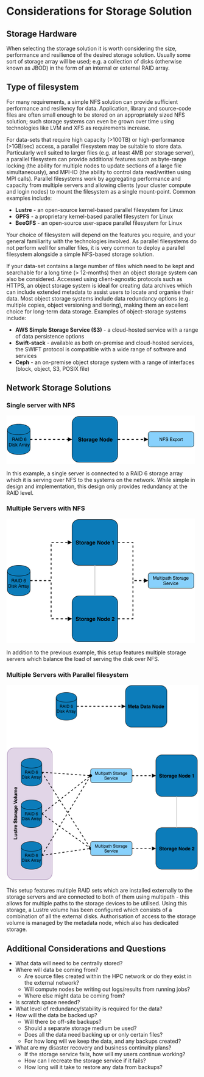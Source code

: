 # Considerations for Storage Solution

## Storage Hardware

When selecting the storage solution it is worth considering the size, performance and resilience of the desired storage solution. Usually some sort of storage array will be used; e.g. a collection of disks (otherwise known as JBOD) in the form of an internal or external RAID array.

## Type of filesystem

For many requirements, a simple NFS solution can provide sufficient performance and resiliency for data. Application, library and source-code files are often small enough to be stored on an appropriately sized NFS solution; such storage systems can even be grown over time using technologies like LVM and XFS as requirements increase.

For data-sets that require high capacity (>100TB) or high-performance (>1GB/sec) access, a parallel filesystem may be suitable to store data. Particularly well suited to larger files (e.g. at least 4MB per storage server), a parallel filesystem can provide additional features such as byte-range locking (the ability for multiple nodes to update sections of a large file simultaneously), and MPI-IO (the ability to control data read/written using MPI calls). Parallel filesystems work by aggregating performance and capacity from multiple servers and allowing clients (your cluster compute and login nodes) to mount the filesystem as a single mount-point. Common examples include:

- **Lustre** - an open-source kernel-based parallel filesystem for Linux
- **GPFS** - a proprietary kernel-based parallel filesystem for Linux
- **BeeGFS** - an open-source user-space parallel filesystem for Linux

Your choice of filesystem will depend on the features you require, and your general familiarity with the technologies involved. As parallel filesystems do not perform well for smaller files, it is very common to deploy a parallel filesystem alongside a simple NFS-based storage solution.

If your data-set contains a large number of files which need to be kept and searchable for a long time (> 12-months) then an object storage system can also be considered. Accessed using client-agnostic protocols such as HTTPS, an object storage system is ideal for creating data archives which can include extended metadata to assist users to locate and organise their data. Most object storage systems include data redundancy options (e.g. multiple copies, object versioning and tiering), making them an excellent choice for long-term data storage. Examples of object-storage systems include:

- **AWS Simple Storage Service (S3)** - a cloud-hosted service with a range of data persistence options
- **Swift-stack** - available as both on-premise and cloud-hosted services, the SWIFT protocol is compatible with a wide range of software and services
- **Ceph** - an on-premise object storage system with a range of interfaces (block, object, S3, POSIX file)


## Network Storage Solutions

### Single server with NFS

![](img/SingleServerNFS.png)

In this example, a single server is connected to a RAID 6 storage array which it is serving over NFS to the systems on the network. While simple in design and implementation, this design only provides redundancy at the RAID level.

### Multiple Servers with NFS

![](img/MultiServerNFS.png)

In addition to the previous example, this setup features multiple storage servers which balance the load of serving the disk over NFS.

### Multiple Servers with Parallel filesystem

![](img/MultiServerLustre.png)

This setup features multiple RAID sets which are installed externally to the storage servers and are connected to both of them using multipath - this allows for multiple paths to the storage devices to be utilised. Using this storage, a Lustre volume has been configured which consists of a combination of all the external disks. Authorisation of access to the storage volume is managed by the metadata node, which also has dedicated storage.

## Additional Considerations and Questions

- What data will need to be centrally stored?
- Where will data be coming from?
    - Are source files created within the HPC network or do they exist in the external network?
    - Will compute nodes be writing out logs/results from running jobs?
    - Where else might data be coming from?
- Is scratch space needed?
- What level of redundancy/stability is required for the data?
- How will the data be backed up?
    - Will there be off-site backups?
    - Should a separate storage medium be used?
    - Does all the data need backing up or only certain files?
    - For how long will we keep the data, and any backups created?
- What are my disaster recovery and business continuity plans?
    - If the storage service fails, how will my users continue working?
    - How can I recreate the storage service if it fails?
    - How long will it take to restore any data from backups?

